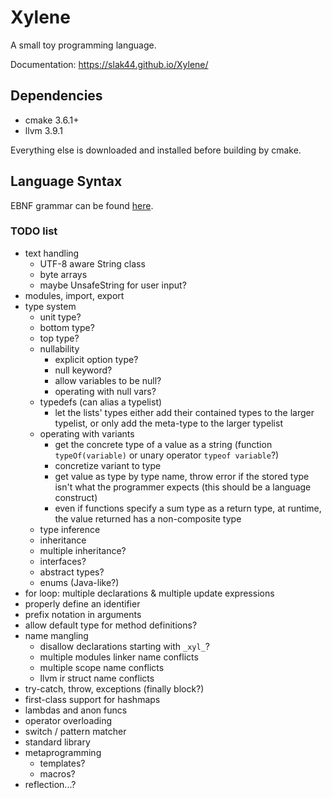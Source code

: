 # Xylene

A small toy programming language.

Documentation: https://slak44.github.io/Xylene/

## Dependencies

- cmake 3.6.1+
- llvm 3.9.1

Everything else is downloaded and installed before building by cmake.

## Language Syntax

EBNF grammar can be found [here](https://github.com/slak44/Xylene/blob/master/grammar.ebnf).

### TODO list
- text handling
  - UTF-8 aware String class
  - byte arrays
  - maybe UnsafeString for user input?
- modules, import, export
- type system
  - unit type?
  - bottom type?
  - top type?
  - nullability
    - explicit option type?
    - null keyword?
    - allow variables to be null?
    - operating with null vars?
  - typedefs (can alias a typelist)
    - let the lists' types either add their contained types to the larger typelist, or only add the meta-type to the larger typelist
  - operating with variants
    - get the concrete type of a value as a string (function `typeOf(variable)` or unary operator `typeof variable`?)
    - concretize variant to type
    - get value as type by type name, throw error if the stored type isn't what the programmer expects (this should be a language construct)
    - even if functions specify a sum type as a return type, at runtime, the value returned has a non-composite type
  - type inference
  - inheritance
  - multiple inheritance?
  - interfaces?
  - abstract types?
  - enums (Java-like?)
- for loop: multiple declarations & multiple update expressions
- properly define an identifier
- prefix notation in arguments
- allow default type for method definitions?
- name mangling
  - disallow declarations starting with `_xyl_`?
  - multiple modules linker name conflicts
  - multiple scope name conflicts
  - llvm ir struct name conflicts
- try-catch, throw, exceptions (finally block?)
- first-class support for hashmaps
- lambdas and anon funcs
- operator overloading
- switch / pattern matcher
- standard library
- metaprogramming
  - templates?
  - macros?
- reflection...?
